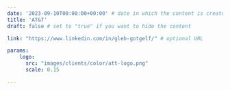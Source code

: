 ```yaml
---
date: '2023-09-10T00:00:00+00:00' # date in which the content is created - defaults to "today"
title: 'AT&T'
draft: false # set to "true" if you want to hide the content 

link: "https://www.linkedin.com/in/gleb-gotgelf/" # optional URL

params:
    logo:
      src: "images/clients/color/att-logo.png"
      scale: 0.15

---
```

